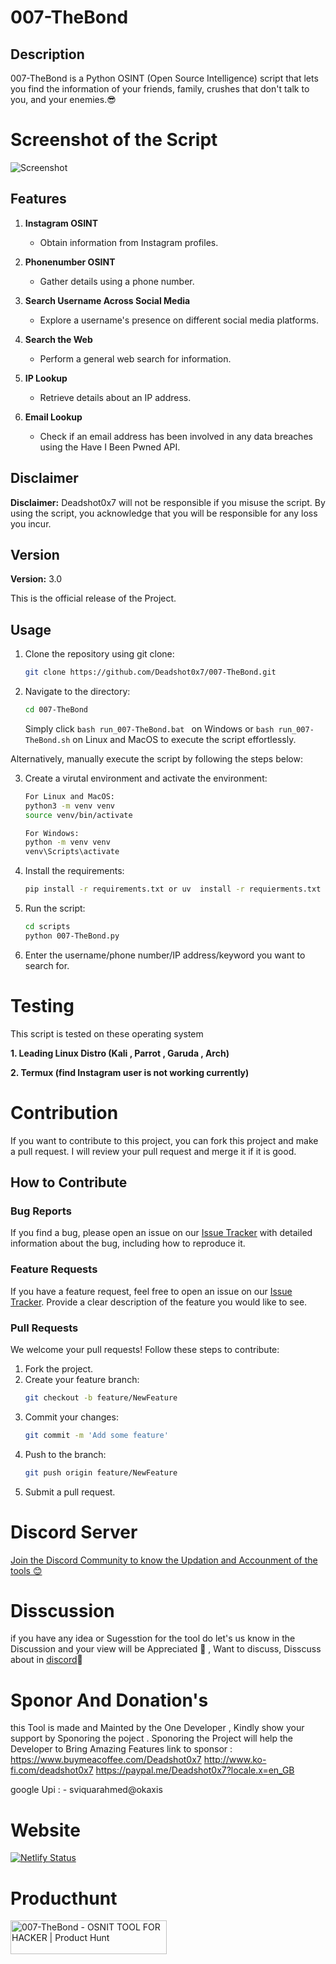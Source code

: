 # 007-TheBond

## Description

007-TheBond is a Python OSINT (Open Source Intelligence) script that lets you find the information of your friends, family, crushes that don't talk to you, and your enemies.😎

# Screenshot of the Script
![Screenshot](./assets/Interface%202.png)


## Features

1. **Instagram OSINT**
   - Obtain information from Instagram profiles.
2. **Phonenumber OSINT**

   - Gather details using a phone number.

3. **Search Username Across Social Media**

   - Explore a username's presence on different social media platforms.

4. **Search the Web**

   - Perform a general web search for information.

5. **IP Lookup**
   - Retrieve details about an IP address.

6. **Email Lookup**
   - Check if an email address has been involved in any data breaches using the Have I Been Pwned API.


## Disclaimer

**Disclaimer:** Deadshot0x7 will not be responsible if you misuse the script. By using the script, you acknowledge that you will be responsible for any loss you incur.

## Version

**Version:** 3.0

This is the official release of the Project.

## Usage

1. Clone the repository using git clone:
   ```bash
   git clone https://github.com/Deadshot0x7/007-TheBond.git
   ```
2. Navigate to the directory:
   ```bash
   cd 007-TheBond
   ```
   Simply click `bash run_007-TheBond.bat ` on Windows or `bash run_007-TheBond.sh` on Linux and MacOS to execute the script effortlessly.

Alternatively, manually execute the script by following the steps below:

3. Create a virutal environment and activate the environment:
   ```bash
   For Linux and MacOS:
   python3 -m venv venv
   source venv/bin/activate
   ```
   ```bash
   For Windows:
   python -m venv venv
   venv\Scripts\activate
   ```
4. Install the requirements:
   ```bash
   pip install -r requirements.txt or uv  install -r requierments.txt
   ```
5. Run the script:
   ```bash
   cd scripts
   python 007-TheBond.py
   ```
6. Enter the username/phone number/IP address/keyword you want to search for.

# Testing

This script is tested on these operating system

**1. Leading Linux Distro (Kali , Parrot , Garuda , Arch)**

**2. Termux (find Instagram user is not working currently)**


# Contribution

If you want to contribute to this project, you can fork this project and make a pull request. I will review your pull request and merge it if it is good.

## How to Contribute

### Bug Reports

If you find a bug, please open an issue on our [Issue Tracker](https://github.com/Deadshot0x7/007-TheBond/issues) with detailed information about the bug, including how to reproduce it.

### Feature Requests

If you have a feature request, feel free to open an issue on our [Issue Tracker](https://github.com/Deadshot0x7/007-TheBond/issues). Provide a clear description of the feature you would like to see.

### Pull Requests

We welcome your pull requests! Follow these steps to contribute:

1. Fork the project.
2. Create your feature branch:
   ```bash
   git checkout -b feature/NewFeature
   ```
3. Commit your changes:
   ```bash
   git commit -m 'Add some feature'
   ```
4. Push to the branch:
   ```bash
   git push origin feature/NewFeature
   ```
5. Submit a pull request.

# Discord Server 
[Join the Discord Community  to know the Updation and Accounment of the tools 😊](https://discord.gg/WAhQ8EcV4C) 

# Disscussion 
if you have any idea or Sugesstion for the tool do let's us know in the Discussion and your view will be Appreciated 🙌 ,  Want to discuss, Disscuss about in [discord](https://discord.gg/WAhQ8EcV4C)🧐

# Sponor  And Donation's
this Tool is made and Mainted by the One Developer , Kindly show your support by Sponoring the poject  . Sponoring the Project will help the Developer to Bring Amazing Features
link to sponsor : 
https://www.buymeacoffee.com/Deadshot0x7
http://www.ko-fi.com/deadshot0x7
https://paypal.me/Deadshot0x7?locale.x=en_GB

google Upi : -  sviquarahmed@okaxis

# Website 
[![Netlify Status](https://api.netlify.com/api/v1/badges/e6bac2cc-8b3e-46c6-9c48-4c256548889e/deploy-status)](https://app.netlify.com/sites/007-thebond/deploys)
# Producthunt
<a href="https://www.producthunt.com/posts/007-thebond?utm_source=badge-review&utm_medium=badge&utm_souce=badge-007-thebond#discussion-body" target="_blank"><img src="https://api.producthunt.com/widgets/embed-image/v1/review.svg?post_id=302652&theme=dark" alt="007-TheBond - OSNIT TOOL FOR HACKER  | Product Hunt" style="width: 250px; height: 54px;" width="250" height="54" /></a>
